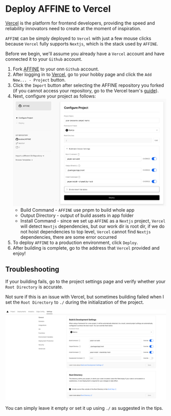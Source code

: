 # Deploy AFFINE to Vercel
[Vercel](https://vercel.com) is the platform for frontend developers, providing the speed and reliability innovators need to create at the moment of inspiration.

`AFFINE` can be simply deployed to `Vercel` with just a few mouse clicks because `Vercel` fully supports `Nextjs`, which is the stack used by `AFFINE`.

Before we begin, we'll assume you already have a `Vercel` account and have connected it to your `Github` account.

1. Fork [AFFINE](https://github.com/toeverything/AFFiNE) to your onn `Github` account.
1. After logging in to [Vercel](https://vercel.com), go to your hobby page and click the `Add New... - Project` button.
1. Click the `Import` button after selecting the AFFINE repository you forked (if you cannot access your repository, go to the Vercel team's [guide](https://vercel.com/docs/concepts/git#deploying-a-git-repository)).
1. Next, configure your project as follows:
   <img src="../.gitbook/assets/getting-started_deploy-affine-to-vercel_config-project.png" alt="config project">
   - Build Command - `AFFINE` use pnpm to build whole app
   - Output Directory - output of build assets in app folder
   - Install Command - since we set up `AFFINE` as a `Nextjs` project, `Vercel` will detect `Nextjs` dependencies, but our work dir is root dir, if we do not hoist dependencies to top level, `Vercel` cannot find `Nextjs` dependencies, there are some error occurred
1. To deploy `AFFINE` to a production environment, click `Deploy`.
1. After building is complete, go to the address that `Vercel` provided and enjoy!

## Troubleshooting
If your building fails, go to the project settings page and verify whether your `Root Directory` is accurate.

Not sure if this is an issue with Vercel, but sometimes building failed when I set the `Root Directory` to `./` during the initialization of the project.

<img src="../.gitbook/assets/getting-started_deploy-affine-to-vercel_set-root-directory.png" alt="set root directory">

You can simply leave it empty or set it up using `./` as suggested in the tips.
